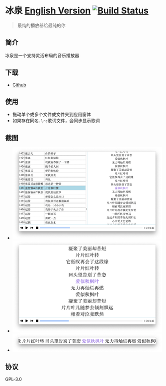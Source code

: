 # 冰泉 [English Version](README.md) [![Build Status](https://travis-ci.org/baijifeilong/ice-spring.svg?branch=master)](https://travis-ci.org/baijifeilong/ice-spring)

> 最纯的播放器给最纯的你

## 简介

冰泉是一个支持灵活布局的音乐播放器

## 下载

- [Github](https://github.com/baijifeilong/ice-spring/releases)

## 使用

- 拖动单个或多个文件或文件夹到应用窗体
- 如果存在同名`.lrc`歌词文件，会同步显示歌词

## 截图

- ![主界面](https://raw.githubusercontent.com/baijifeilong/resources/master/ice-spring/ice-spring.png)
- ![歌词布局](https://raw.githubusercontent.com/baijifeilong/resources/master/ice-spring/ice-spring-2.png)
- ![歌词布局2](https://raw.githubusercontent.com/baijifeilong/resources/master/ice-spring/ice-spring-3.png)

## 协议

GPL-3.0
